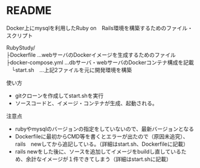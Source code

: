 # README

Docker上にmysqlを利用したRuby on　Rails環境を構築するためのファイル・スクリプト

RubyStudy/  
  ├Dockerfile …webサーバのDockerイメージを生成するためのファイル  
  ├docker-compose.yml …dbサーバ・webサーバのDockerコンテナ構成を記載
　└start.sh　…上記2ファイルを元に開発環境を構築

使い方  
* gitクローンを作成してstart.shを実行
* ソースコードと、イメージ・コンテナが生成、起動される。

注意点  
* rubyやmysqlのバージョンの指定をしていないので、最新バージョンとなる
* Dockerfileに最初からCMD等を書くとエラーが出たので（原因未追究）、rails　newしてから追記している。（詳細はstart.sh、Dockerfileに記載）
* rails newをした後に、ソースを追加してイメージをbuildし直しているため、余計なイメージが１件できてしまう（詳細はstart.shに記載）
